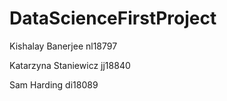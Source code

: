 # DataScienceFirstProject

<p>Kishalay Banerjee nl18797</p>
<p>Katarzyna Staniewicz jj18840</p>
<p>Sam Harding di18089</p>
